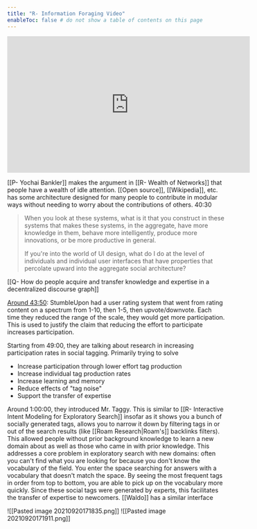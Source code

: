 ```yaml
---
title: "R- Information Foraging Video"
enableToc: false # do not show a table of contents on this page
---
```


<iframe width="560" height="315" src="https://www.youtube.com/embed/_IbTZBMHiY4?start=3622" title="YouTube video player" frameborder="0" allow="accelerometer; autoplay; clipboard-write; encrypted-media; gyroscope; picture-in-picture" allowfullscreen></iframe>

[[P- Yochai Bankler]] makes the argument in [[R- Wealth of Networks]] that people have a wealth of idle attention. [[Open source]], [[Wikipedia]], etc. has some architecture designed for many people to contribute in modular ways without needing to worry about the contributions of others. 40:30

> When you look at these systems, what is it that you construct in these systems that makes these systems, in the aggregate, have more knowledge in them, behave more intelligently, produce more innovations, or be more productive in general.
>
> If you're into the world of UI design, what do I do at the level of individuals and individual user interfaces that have properties that percolate upward into the aggregate social architecture?

[[Q- How do people acquire and transfer knowledge and expertise in a decentralized discourse graph]]

[Around 43:50](https://youtu.be/_IbTZBMHiY4?t=2635): StumbleUpon had a user rating system that went from rating content on a spectrum from 1-10, then 1-5, then upvote/downvote. Each time they reduced the range of the scale, they would get more participation. This is used to justify the claim that reducing the effort to participate increases participation. 

Starting from 49:00, they are talking about research in increasing participation rates in social tagging. Primarily trying to solve
- Increase participation through lower effort tag production
- Increase individual tag production rates
- Increase learning and memory
- Reduce effects of "tag noise"
- Support the transfer of expertise

Around 1:00:00, they introduced Mr. Taggy. This is similar to [[R- Interactive Intent Modeling for Exploratory Search]] insofar as it shows you a bunch of socially generated tags, allows you to narrow it down by filtering tags in or out of the search results (like [[Roam Research|Roam's]] backlinks filters). This allowed people without prior background knowledge to learn a new domain about as well as those who came in with prior knowledge. This addresses a core problem in exploratory search with new domains: often you can't find what you are looking for because you don't know the vocabulary of the field. You enter the space searching for answers with a vocabulary that doesn't match the space. By seeing the most frequent tags in order from top to bottom, you are able to pick up on the vocabulary more quickly. Since these social tags were generated by experts, this facilitates the transfer of expertise to newcomers. [[Waldo]] has a similar interface 

![[Pasted image 20210920171835.png]]
![[Pasted image 20210920171911.png]]
